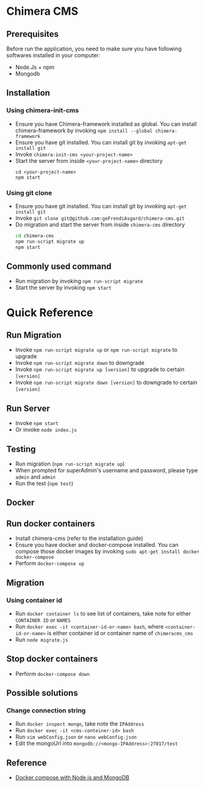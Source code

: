 # Chimera CMS

## Prerequisites
Before run the application, you need to make sure you have following softwares installed in your computer:
* Node.Js + npm
* Mongodb

## Installation

### Using chimera-init-cms 

* Ensure you have Chimera-framework installed as global. You can install chimera-framework by invoking `npm install --global chimera-framework`
* Ensure you have git installed. You can install git by invoking `apt-get install git`
* Invoke `chimera-init-cms <your-project-name>`
* Start the server from inside `<your-project-name>` directory
  ```
  cd <your-project-name>
  npm start
  ```

### Using git clone

* Ensure you have git installed. You can install git by invoking `apt-get install git`
* Invoke `git clone git@github.com:goFrendiAsgard/chimera-cms.git`
* Do migration and start the server from inside `chimera-cms` directory
  ```bash
  cd chimera-cms
  npm run-script migrate up
  npm start
  ```

## Commonly used command
* Run migration by invoking `npm run-script migrate`
* Start the server by invoking `npm start`

# Quick Reference

## Run Migration
* Invoke `npm run-script migrate up` or `npm run-script migrate` to upgrade 
* Invoke `npm run-script migrate down` to downgrade 
* Invoke `npm run-script migrate up [version]` to upgrade to certain `[version]`
* Invoke `npm run-script migrate down [version]` to downgrade to certain `[version]`

## Run Server
* Invoke `npm start`
* Or invoke `node index.js`

## Testing
* Run migration (`npm run-script migrate up`)
* When prompted for superAdmin's username and password, please type `admin` and `admin`
* Run the test (`npm test`)

## Docker

## Run docker containers
* Install chimera-cms (refer to the installation guide)
* Ensure you have docker and docker-compose installed. You can compose those docker images by invoking `sudo apt-get install docker docker-compose`
* Perform `docker-compose up`

## Migration
### Using container id
* Run `docker container ls` to see list of containers, take note for either `CONTAINER ID` or `NAMES`
* Run `docker exec -it <container-id-or-name> bash`, where `<container-id-or-name>` is either container id or container name of `chimeracms_cms`
* Run `node migrate.js`

## Stop docker containers
* Perform `docker-compose down`

## Possible solutions
### Change connection string
* Run `docker inspect mongo`, take note the `IPAddress`
* Run `docker exec -it <cms-conteiner-id> bash`
* Run `vim webConfig.json` or `nano webConfig.json`
* Edit the mongoUrl into `mongodb://<mongo-IPAddress>:27017/test`

## Reference
* [Docker compose with Node.js and MongoDB](https://medium.com/@kahana.hagai/docker-compose-with-node-js-and-mongodb-dbdadab5ce0a)